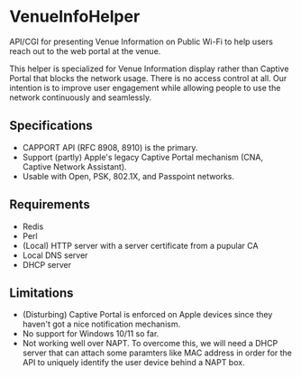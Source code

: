 # VenueInfoHelper
API/CGI for presenting Venue Information on Public Wi-Fi to help users reach out to the web portal at the venue.

This helper is specialized for Venue Information display rather than Captive Portal that blocks the network usage. There is no access control at all. Our intention is to improve user engagement while allowing people to use the network continuously and seamlessly.

## Specifications
- CAPPORT API (RFC 8908, 8910) is the primary.
- Support (partly) Apple's legacy Captive Portal mechanism (CNA, Captive Network Assistant).
- Usable with Open, PSK, 802.1X, and Passpoint networks.

## Requirements
- Redis
- Perl
- (Local) HTTP server with a server certificate from a pupular CA
- Local DNS server
- DHCP server

## Limitations
- (Disturbing) Captive Portal is enforced on Apple devices since they haven't got a nice notification mechanism.
- No support for Windows 10/11 so far.
- Not working well over NAPT. To overcome this, we will need a DHCP server that can attach some paramters like MAC address in order for the API to uniquely identify the user device behind a NAPT box.
